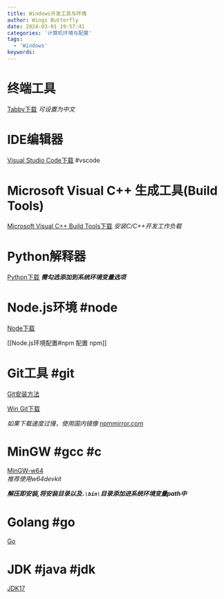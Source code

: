 ```yaml
---
title: Windows开发工具与环境
author: Wings Butterfly
date: 2024-03-01 19:57:41
categories: '计算机环境与配置'
tags: 
  - 'Windows'
keywords:
---
```

# 终端工具

[Tabby下载](https://tabby.sh/)
*可设置为中文*

# IDE编辑器

[Visual Studio Code下载](https://code.visualstudio.com/) #vscode

# Microsoft Visual C++ 生成工具(Build Tools)

[Microsoft Visual C++ Build Tools下载](https://visualstudio.microsoft.com/zh-hans/visual-cpp-build-tools/)
*安装C/C++开发工作负载*

# Python解释器

[Python下载](https://www.python.org/downloads)
***需勾选添加到系统环境变量选项***

# Node.js环境 #node 

[Node下载](https://nodejs.org/en/download)

[[Node.js环境配置#npm 配置 npm]]

# Git工具 #git

[Git安装方法](https://git-scm.com/book/zh/v2/%E8%B5%B7%E6%AD%A5-%E5%AE%89%E8%A3%85-Git)

[Win Git下载](https://git-scm.com/download/win)

*如果下载速度过慢，使用国内镜像*
[npmmirror.com](https://registry.npmmirror.com/binary.html?path=git-for-windows/)

# MinGW #gcc #c
[MinGW-w64](https://www.mingw-w64.org/downloads/)  
*推荐使用w64devkit*

***解压即安装,将安装目录以及`.\bin\`目录添加进系统环境变量path中***

# Golang #go 

[Go](https://golang.google.cn/dl/)

# JDK #java #jdk 

[JDK17](https://www.oracle.com/cn/java/technologies/downloads/#jdk17-windows)
